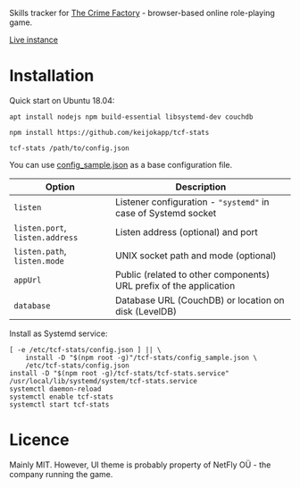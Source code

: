 Skills tracker for [The Crime Factory](http://www.crime.ee) - browser-based online role-playing game.

[Live instance](http://keijo.ee/tcf-stats)


# Installation

Quick start on Ubuntu 18.04:

```
apt install nodejs npm build-essential libsystemd-dev couchdb

npm install https://github.com/keijokapp/tcf-stats

tcf-stats /path/to/config.json
```

You can use [config_sample.json](config_sample.json) as a base configuration file.

 | Option | Description |
 |--------|-------------|
 | `listen` | Listener configuration - `"systemd"` in case of Systemd socket |
 | `listen.port`, `listen.address` | Listen address (optional) and port |
 | `listen.path`, `listen.mode` | UNIX socket path and mode (optional) |
 | `appUrl` | Public (related to other components) URL prefix of the application |
 | `database` | Database URL (CouchDB) or location on disk (LevelDB) |



Install as Systemd service:
```
[ -e /etc/tcf-stats/config.json ] || \
    install -D "$(npm root -g)"/tcf-stats/config_sample.json \
    /etc/tcf-stats/config.json
install -D "$(npm root -g)/tcf-stats/tcf-stats.service" /usr/local/lib/systemd/system/tcf-stats.service
systemctl daemon-reload
systemctl enable tcf-stats
systemctl start tcf-stats

```


# Licence

Mainly MIT. However, UI theme is probably property of NetFly OÜ - the company running the game.
